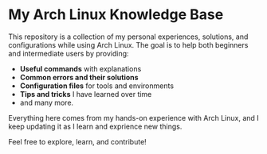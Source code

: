 # My Arch Linux Knowledge Base

This repository is a collection of my personal experiences, solutions, and configurations while using Arch Linux. The goal is to help both beginners and intermediate users by providing:

- **Useful commands** with explanations
- **Common errors and their solutions**
- **Configuration files** for tools and environments
- **Tips and tricks** I have learned over time
- and many more.

Everything here comes from my hands-on experience with Arch Linux, and I keep updating it as I learn and exprience new things.  

Feel free to explore, learn, and contribute!
